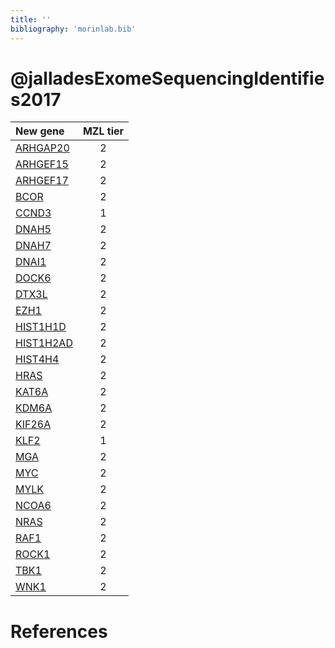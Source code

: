 ```yaml
---
title: ''
bibliography: 'morinlab.bib'
---
```


# @jalladesExomeSequencingIdentifies2017
|New gene|MZL tier|
|:-|:-:|
|[ARHGAP20](ARHGAP20)|2 |
|[ARHGEF15](ARHGEF15)|2 |
|[ARHGEF17](ARHGEF17)|2 |
|[BCOR](BCOR)|2 |
|[CCND3](CCND3)|1 |
|[DNAH5](DNAH5)|2 |
|[DNAH7](DNAH7)|2 |
|[DNAI1](DNAI1)|2 |
|[DOCK6](DOCK6)|2 |
|[DTX3L](DTX3L)|2 |
|[EZH1](EZH1)|2 |
|[HIST1H1D](HIST1H1D)|2 |
|[HIST1H2AD](HIST1H2AD)|2 |
|[HIST4H4](HIST4H4)|2 |
|[HRAS](HRAS)|2 |
|[KAT6A](KAT6A)|2 |
|[KDM6A](KDM6A)|2 |
|[KIF26A](KIF26A)|2 |
|[KLF2](KLF2)|1 |
|[MGA](MGA)|2 |
|[MYC](MYC)|2 |
|[MYLK](MYLK)|2 |
|[NCOA6](NCOA6)|2 |
|[NRAS](NRAS)|2 |
|[RAF1](RAF1)|2 |
|[ROCK1](ROCK1)|2 |
|[TBK1](TBK1)|2 |
|[WNK1](WNK1)|2 |

# References

